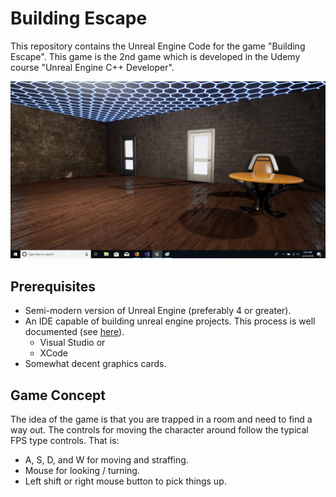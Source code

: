 # Building Escape

This repository contains the Unreal Engine Code for the game 
"Building Escape". This game is the 2nd game which is developed
in the Udemy course "Unreal Engine C++ Developer". 

![Image](Screen%20Shots/Building%20Escape.png)

## Prerequisites
- Semi-modern version of Unreal Engine (preferably 4 or greater).
- An IDE capable of building unreal engine projects. This process is well
documented (see [here](https://docs.unrealengine.com/en-us/Programming/Development/CompilingProjects)). 
  - Visual Studio or
  - XCode
- Somewhat decent graphics cards.

## Game Concept
The idea of the game is that you are trapped in a room and need to find
a way out. The controls for moving the character around follow the typical
FPS type controls. That is:
- A, S, D, and W for moving and straffing.
- Mouse for looking / turning.
- Left shift or right mouse button to pick things up.